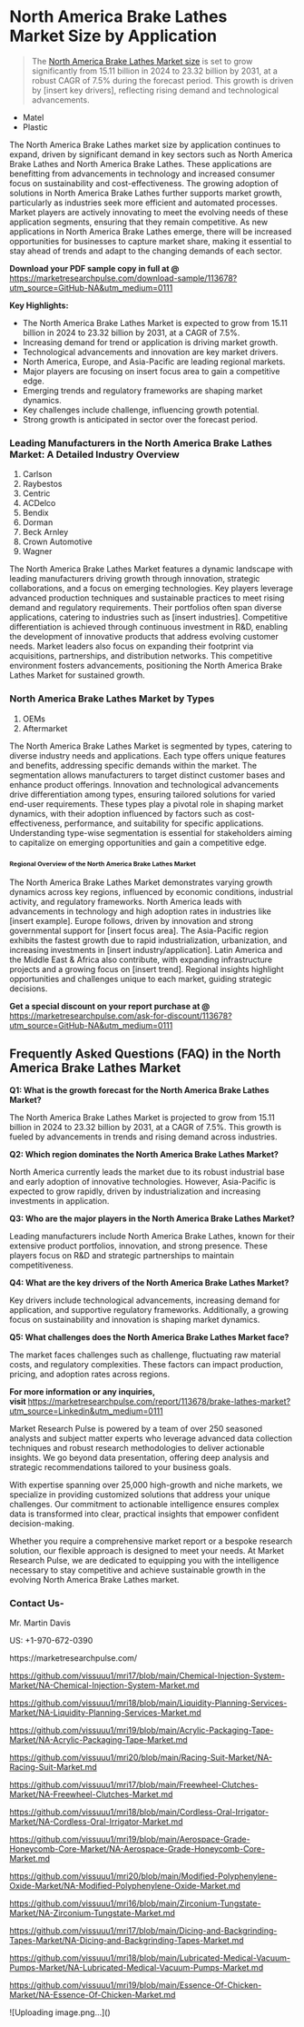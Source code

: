 <h1>North America Brake Lathes Market&nbsp;Size by Application</h1><blockquote><p>The <a href="https://marketresearchpulse.com/download-sample/113678?utm_source=GitHub-NA&amp;utm_medium=0111">North America Brake Lathes Market size</a> is set to grow significantly from 15.11 billion in 2024 to 23.32 billion by 2031, at a robust CAGR of 7.5% during the forecast period. This growth is driven by [insert key drivers], reflecting rising demand and technological advancements.</p></blockquote><ul><li>Matel<li> Plastic</li></ul><p>The North America Brake Lathes market size by application continues to expand, driven by significant demand in key sectors such as North America Brake Lathes and North America Brake Lathes. These applications are benefitting from advancements in technology and increased consumer focus on sustainability and cost-effectiveness. The growing adoption of solutions in North America Brake Lathes further supports market growth, particularly as industries seek more efficient and automated processes. Market players are actively innovating to meet the evolving needs of these application segments, ensuring that they remain competitive. As new applications in North America Brake Lathes emerge, there will be increased opportunities for businesses to capture market share, making it essential to stay ahead of trends and adapt to the changing demands of each sector.</p><p><strong>Download your PDF sample copy in full at @ </strong><a href="https://marketresearchpulse.com/download-sample/113678?utm_source=GitHub-NA&amp;utm_medium=0111">https://marketresearchpulse.com/download-sample/113678?utm_source=GitHub-NA&amp;utm_medium=0111</a></p><p><strong>Key Highlights: </strong></p><ul><li>The North America Brake Lathes Market is expected to grow from 15.11 billion in 2024 to 23.32 billion by 2031, at a CAGR of 7.5%.</li><li>Increasing demand for trend or application is driving market growth.</li><li>Technological advancements and innovation are key market drivers.</li><li>North America, Europe, and Asia-Pacific are leading regional markets.</li><li>Major players are focusing on insert focus area to gain a competitive edge.</li><li>Emerging trends and regulatory frameworks are shaping market dynamics.</li><li>Key challenges include challenge, influencing growth potential.</li><li>Strong growth is anticipated in sector over the forecast period.</li></ul><h3>Leading Manufacturers in the North America Brake Lathes Market: A Detailed Industry Overview</h3><ol><li>Carlson</li><li>Raybestos</li><li>Centric</li><li>ACDelco</li><li>Bendix</li><li>Dorman</li><li>Beck Arnley</li><li>Crown Automotive</li><li>Wagner</li></ol><div class="flex max-w-full flex-col flex-grow"><div class="min-h-8 text-message flex w-full flex-col items-end gap-2 whitespace-normal break-words [.text-message+&amp;]:mt-5" dir="auto" data-message-author-role="assistant" data-message-id="fd8432e4-4910-450d-b182-61b7bfb0a01f" data-message-model-slug="gpt-4o"><div class="flex w-full flex-col gap-1 empty:hidden first:pt-[3px]"><div class="markdown prose w-full break-words dark:prose-invert light"><p>The North America Brake Lathes Market features a dynamic landscape with leading manufacturers driving growth through innovation, strategic collaborations, and a focus on emerging technologies. Key players leverage advanced production techniques and sustainable practices to meet rising demand and regulatory requirements. Their portfolios often span diverse applications, catering to industries such as [insert industries]. Competitive differentiation is achieved through continuous investment in R&amp;D, enabling the development of innovative products that address evolving customer needs. Market leaders also focus on expanding their footprint via acquisitions, partnerships, and distribution networks. This competitive environment fosters advancements, positioning the North America Brake Lathes Market for sustained growth.</p></div></div></div></div><h3>North America Brake Lathes Market by Types</h3><ol><li>OEMs<li> Aftermarket</li></ol><div class="flex max-w-full flex-col flex-grow"><div class="min-h-8 text-message flex w-full flex-col items-end gap-2 whitespace-normal break-words [.text-message+&amp;]:mt-5" dir="auto" data-message-author-role="assistant" data-message-id="084470be-0bb7-4664-bddf-5156b4f41249" data-message-model-slug="gpt-4o-mini"><div class="flex w-full flex-col gap-1 empty:hidden first:pt-[3px]"><div class="markdown prose w-full break-words dark:prose-invert light"><p>The North America Brake Lathes Market is segmented by types, catering to diverse industry needs and applications. Each type offers unique features and benefits, addressing specific demands within the market. The segmentation allows manufacturers to target distinct customer bases and enhance product offerings. Innovation and technological advancements drive differentiation among types, ensuring tailored solutions for varied end-user requirements. These types play a pivotal role in shaping market dynamics, with their adoption influenced by factors such as cost-effectiveness, performance, and suitability for specific applications. Understanding type-wise segmentation is essential for stakeholders aiming to capitalize on emerging opportunities and gain a competitive edge.</p></div></div></div></div><h3><span style="font-size: 11px;">Regional Overview of the North America Brake Lathes Market</span></h3><div class="flex max-w-full flex-col flex-grow"><div class="min-h-8 text-message flex w-full flex-col items-end gap-2 whitespace-normal break-words [.text-message+&amp;]:mt-5" dir="auto" data-message-author-role="assistant" data-message-id="e9038762-ce64-4e30-91c9-9bd413514231" data-message-model-slug="gpt-4o-mini"><div class="flex w-full flex-col gap-1 empty:hidden first:pt-[3px]"><div class="markdown prose w-full break-words dark:prose-invert light"><p>The North America Brake Lathes Market demonstrates varying growth dynamics across key regions, influenced by economic conditions, industrial activity, and regulatory frameworks. North America leads with advancements in technology and high adoption rates in industries like [insert example]. Europe follows, driven by innovation and strong governmental support for [insert focus area]. The Asia-Pacific region exhibits the fastest growth due to rapid industrialization, urbanization, and increasing investments in [insert industry/application]. Latin America and the Middle East &amp; Africa also contribute, with expanding infrastructure projects and a growing focus on [insert trend]. Regional insights highlight opportunities and challenges unique to each market, guiding strategic decisions.</p></div></div></div></div><p><strong>Get a special discount on your report purchase at @ </strong><a href="https://marketresearchpulse.com/ask-for-discount/113678?utm_source=GitHub-NA&amp;utm_medium=0111">https://marketresearchpulse.com/ask-for-discount/113678?utm_source=GitHub-NA&amp;utm_medium=0111</a></p><h2>Frequently Asked Questions (FAQ) in the North America Brake Lathes Market</h2><p><strong>Q1: What is the growth forecast for the North America Brake Lathes Market?</strong></p><p>The North America Brake Lathes Market is projected to grow from 15.11 billion in 2024 to 23.32 billion by 2031, at a CAGR of 7.5%. This growth is fueled by advancements in trends and rising demand across industries.</p><p><strong>Q2: Which region dominates the North America Brake Lathes Market?</strong></p><p>North America currently leads the market due to its robust industrial base and early adoption of innovative technologies. However, Asia-Pacific is expected to grow rapidly, driven by industrialization and increasing investments in application.</p><p><strong>Q3: Who are the major players in the North America Brake Lathes Market?</strong></p><p>Leading manufacturers include North America Brake Lathes, known for their extensive product portfolios, innovation, and strong presence. These players focus on R&amp;D and strategic partnerships to maintain competitiveness.</p><p><strong>Q4: What are the key drivers of the North America Brake Lathes Market?</strong></p><p>Key drivers include technological advancements, increasing demand for application, and supportive regulatory frameworks. Additionally, a growing focus on sustainability and innovation is shaping market dynamics.</p><p><strong>Q5: What challenges does the North America Brake Lathes Market face?</strong></p><p>The market faces challenges such as challenge, fluctuating raw material costs, and regulatory complexities. These factors can impact production, pricing, and adoption rates across regions.</p><p><strong>For more information or any inquiries, visit&nbsp;</strong><a href="https://marketresearchpulse.com/report/113678/brake-lathes-market?utm_source=Linkedin&utm_medium=0111">https://marketresearchpulse.com/report/113678/brake-lathes-market?utm_source=Linkedin&utm_medium=0111</a></p><p>Market Research Pulse is powered by a team of over 250 seasoned analysts and subject matter experts who leverage advanced data collection techniques and robust research methodologies to deliver actionable insights. We go beyond data presentation, offering deep analysis and strategic recommendations tailored to your business goals.</p><p>With expertise spanning over 25,000 high-growth and niche markets, we specialize in providing customized solutions that address your unique challenges. Our commitment to actionable intelligence ensures complex data is transformed into clear, practical insights that empower confident decision-making.</p><p>Whether you require a comprehensive market report or a bespoke research solution, our flexible approach is designed to meet your needs. At Market Research Pulse, we are dedicated to equipping you with the intelligence necessary to stay competitive and achieve sustainable growth in the evolving North America Brake Lathes market.</p><h3><strong>Contact Us-</strong></h3><p>Mr. Martin Davis</p><p>US: +1-970-672-0390</p><p>https://marketresearchpulse.com/</p><p><a href="https://github.com/vissuuu1/mri17/blob/main/Chemical-Injection-System-Market/NA-Chemical-Injection-System-Market.md">https://github.com/vissuuu1/mri17/blob/main/Chemical-Injection-System-Market/NA-Chemical-Injection-System-Market.md</a></p><p><a href="https://github.com/vissuuu1/mri18/blob/main/Liquidity-Planning-Services-Market/NA-Liquidity-Planning-Services-Market.md">https://github.com/vissuuu1/mri18/blob/main/Liquidity-Planning-Services-Market/NA-Liquidity-Planning-Services-Market.md</a></p><p><a href="https://github.com/vissuuu1/mri19/blob/main/Acrylic-Packaging-Tape-Market/NA-Acrylic-Packaging-Tape-Market.md">https://github.com/vissuuu1/mri19/blob/main/Acrylic-Packaging-Tape-Market/NA-Acrylic-Packaging-Tape-Market.md</a></p><p><a href="https://github.com/vissuuu1/mri20/blob/main/Racing-Suit-Market/NA-Racing-Suit-Market.md">https://github.com/vissuuu1/mri20/blob/main/Racing-Suit-Market/NA-Racing-Suit-Market.md</a></p><p><a href="https://github.com/vissuuu1/mri17/blob/main/Freewheel-Clutches-Market/NA-Freewheel-Clutches-Market.md">https://github.com/vissuuu1/mri17/blob/main/Freewheel-Clutches-Market/NA-Freewheel-Clutches-Market.md</a></p><p><a href="https://github.com/vissuuu1/mri18/blob/main/Cordless-Oral-Irrigator-Market/NA-Cordless-Oral-Irrigator-Market.md">https://github.com/vissuuu1/mri18/blob/main/Cordless-Oral-Irrigator-Market/NA-Cordless-Oral-Irrigator-Market.md</a></p><p><a href="https://github.com/vissuuu1/mri19/blob/main/Aerospace-Grade-Honeycomb-Core-Market/NA-Aerospace-Grade-Honeycomb-Core-Market.md">https://github.com/vissuuu1/mri19/blob/main/Aerospace-Grade-Honeycomb-Core-Market/NA-Aerospace-Grade-Honeycomb-Core-Market.md</a></p><p><a href="https://github.com/vissuuu1/mri20/blob/main/Modified-Polyphenylene-Oxide-Market/NA-Modified-Polyphenylene-Oxide-Market.md">https://github.com/vissuuu1/mri20/blob/main/Modified-Polyphenylene-Oxide-Market/NA-Modified-Polyphenylene-Oxide-Market.md</a></p><p><a href="https://github.com/vissuuu1/mri16/blob/main/Zirconium-Tungstate-Market/NA-Zirconium-Tungstate-Market.md">https://github.com/vissuuu1/mri16/blob/main/Zirconium-Tungstate-Market/NA-Zirconium-Tungstate-Market.md</a></p><p><a href="https://github.com/vissuuu1/mri17/blob/main/Dicing-and-Backgrinding-Tapes-Market/NA-Dicing-and-Backgrinding-Tapes-Market.md">https://github.com/vissuuu1/mri17/blob/main/Dicing-and-Backgrinding-Tapes-Market/NA-Dicing-and-Backgrinding-Tapes-Market.md</a></p><p><a href="https://github.com/vissuuu1/mri18/blob/main/Lubricated-Medical-Vacuum-Pumps-Market/NA-Lubricated-Medical-Vacuum-Pumps-Market.md">https://github.com/vissuuu1/mri18/blob/main/Lubricated-Medical-Vacuum-Pumps-Market/NA-Lubricated-Medical-Vacuum-Pumps-Market.md</a></p><p><a href="https://github.com/vissuuu1/mri19/blob/main/Essence-Of-Chicken-Market/NA-Essence-Of-Chicken-Market.md">https://github.com/vissuuu1/mri19/blob/main/Essence-Of-Chicken-Market/NA-Essence-Of-Chicken-Market.md</a></p>
![Uploading image.png…]()

